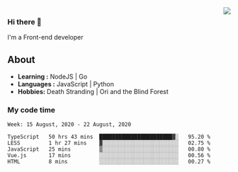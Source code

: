 <img align='right' src="https://github-readme-stats.vercel.app/api?username=strugglebak&show_icons=true">

### Hi there 👋

I'm a Front-end developer

## About

-  **Learning :** NodeJS | Go
-  **Languages :** JavaScript | Python
-  **Hobbies:** Death Stranding | Ori and the Blind Forest

### My code time

<!--START_SECTION:waka-->
```text
Week: 15 August, 2020 - 22 August, 2020

TypeScript   50 hrs 43 mins  ███████████████████████▓░   95.20 % 
LESS         1 hr 27 mins    ▓░░░░░░░░░░░░░░░░░░░░░░░░   02.75 % 
JavaScript   25 mins         ▒░░░░░░░░░░░░░░░░░░░░░░░░   00.80 % 
Vue.js       17 mins         ░░░░░░░░░░░░░░░░░░░░░░░░░   00.56 % 
HTML         8 mins          ░░░░░░░░░░░░░░░░░░░░░░░░░   00.27 % 
```
<!--END_SECTION:waka-->
